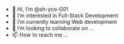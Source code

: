 - 👋 Hi, I’m @sh-yco-001
- 👀 I’m interested in Full-Stack Development
- 🌱 I’m currently learning Web development
- 💞️ I’m looking to collaborate on ...
- 📫 How to reach me ...

<!---
sh-yco-001/sh-yco-001 is a ✨ special ✨ repository because its `README.md` (this file) appears on your GitHub profile.
You can click the Preview link to take a look at your changes.
--->
